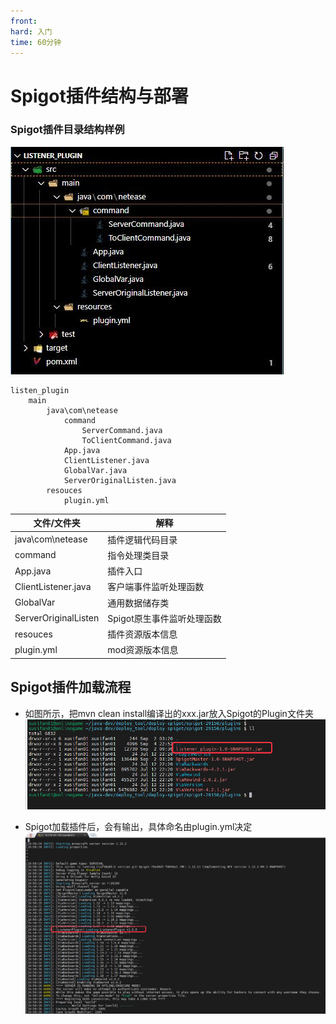 ```yaml
---
front:
hard: 入门
time: 60分钟
---
```


# Spigot插件结构与部署

### Spigot插件目录结构样例

![结构](./res/spigotPlugin/plugin1.png)

	listen_plugin
		main
	        java\com\netease
	            command
	                ServerCommand.java
	                ToClientCommand.java
	            App.java
	            ClientListener.java
	            GlobalVar.java
	            ServerOriginalListen.java
	        resouces
	            plugin.yml

| 文件/文件夹               | 解释                                                         |
| -------------------------              | ------------------------------------------------------------ |
| java\com\netease                | 插件逻辑代码目录                                              |
| command                         | 指令处理类目录                          |
| App.java                        | 插件入口                                                       |
| ClientListener.java             | 客户端事件监听处理函数 |
| GlobalVar                       | 通用数据储存类 |
| ServerOriginalListen            | Spigot原生事件监听处理函数 |
| resouces                        | 插件资源版本信息                                                     |
| plugin.yml                      | mod资源版本信息                                                     |

## Spigot插件加载流程
- 如图所示，把mvn clean install编译出的xxx.jar放入Spigot的Plugin文件夹
  ![上传](./res/spigotPlugin/plugin11.png)

- Spigot加载插件后，会有输出，具体命名由plugin.yml决定
  ![加载成功2](./res/spigotPlugin/plugin12.png)